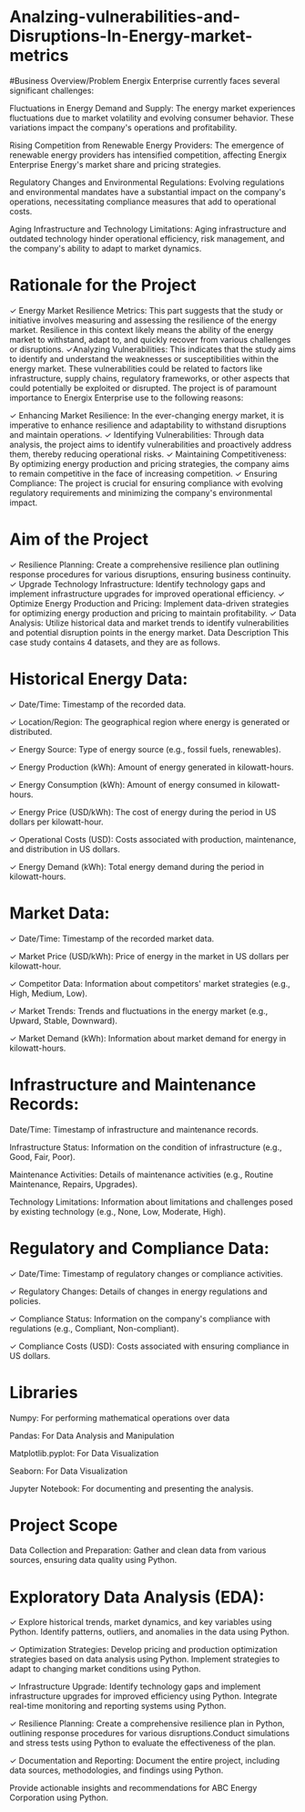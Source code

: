 # Analzing-vulnerabilities-and-Disruptions-In-Energy-market-metrics

#Business Overview/Problem
Energix Enterprise currently faces several significant challenges:

 

Fluctuations in Energy Demand and Supply: The energy market experiences fluctuations due to market volatility and evolving consumer behavior. These variations impact the company's operations and profitability.

Rising Competition from Renewable Energy Providers: The emergence of renewable energy providers has intensified competition, affecting Energix Enterprise  Energy's market share and pricing strategies.

Regulatory Changes and Environmental Regulations: Evolving regulations and environmental mandates have a substantial impact on the company's operations, necessitating compliance measures that add to operational costs.

Aging Infrastructure and Technology Limitations: Aging infrastructure and outdated technology hinder operational efficiency, risk management, and the company's ability to adapt to market dynamics.

# Rationale for the Project
✓ Energy Market Resilience Metrics: This part suggests that the study or initiative involves measuring and assessing the resilience of the energy market. Resilience in this context likely means the ability of the energy market to withstand, adapt to, and quickly recover from various challenges or disruptions.
✓Analyzing Vulnerabilities: This indicates that the study aims to identify and understand the weaknesses or susceptibilities within the energy market. These vulnerabilities could be related to factors like infrastructure, supply chains, regulatory frameworks, or other aspects that could potentially be exploited or disrupted.
The project is of paramount importance to Energix Enterprise use to the following reasons:

✓ Enhancing Market Resilience: In the ever-changing energy market, it is imperative to enhance resilience and adaptability to withstand disruptions and maintain operations.
✓ Identifying Vulnerabilities: Through data analysis, the project aims to identify vulnerabilities and proactively address them, thereby reducing operational risks.
✓ Maintaining Competitiveness: By optimizing energy production and pricing strategies, the company aims to remain competitive in the face of increasing competition.
✓ Ensuring Compliance: The project is crucial for ensuring compliance with evolving regulatory requirements and minimizing the company's environmental impact.

# Aim of the Project
✓ Resilience Planning: Create a comprehensive resilience plan outlining response procedures for various disruptions, ensuring business continuity.
✓ Upgrade Technology Infrastructure: Identify technology gaps and implement infrastructure upgrades for improved operational efficiency.
✓ Optimize Energy Production and Pricing: Implement data-driven strategies for optimizing energy production and pricing to maintain profitability.
✓ Data Analysis: Utilize historical data and market trends to identify vulnerabilities and potential disruption points in the energy market.
Data Description
This case study contains 4 datasets, and they are as follows.

# Historical Energy Data: 

✓ Date/Time: Timestamp of the recorded data.

✓ Location/Region: The geographical region where energy is generated or distributed.

✓ Energy Source: Type of energy source (e.g., fossil fuels, renewables).

✓ Energy Production (kWh): Amount of energy generated in kilowatt-hours.

✓ Energy Consumption (kWh): Amount of energy consumed in kilowatt-hours.

✓ Energy Price (USD/kWh): The cost of energy during the period in US dollars per kilowatt-hour.

✓ Operational Costs (USD): Costs associated with production, maintenance, and distribution in US dollars.

✓ Energy Demand (kWh): Total energy demand during the period in kilowatt-hours.


 

# Market Data:

✓ Date/Time: Timestamp of the recorded market data.

✓ Market Price (USD/kWh): Price of energy in the market in US dollars per kilowatt-hour.

✓ Competitor Data: Information about competitors' market strategies (e.g., High, Medium, Low).

✓ Market Trends: Trends and fluctuations in the energy market (e.g., Upward, Stable, Downward).

✓ Market Demand (kWh): Information about market demand for energy in kilowatt-hours.


 

# Infrastructure and Maintenance Records:

Date/Time: Timestamp of infrastructure and maintenance records.

Infrastructure Status: Information on the condition of infrastructure (e.g., Good, Fair, Poor).

Maintenance Activities: Details of maintenance activities (e.g., Routine Maintenance, Repairs, Upgrades).

Technology Limitations: Information about limitations and challenges posed by existing technology (e.g., None, Low, Moderate, High).


 

# Regulatory and Compliance Data:

✓ Date/Time: Timestamp of regulatory changes or compliance activities.

✓ Regulatory Changes: Details of changes in energy regulations and policies.

✓ Compliance Status: Information on the company's compliance with regulations (e.g., Compliant, Non-compliant).

✓ Compliance Costs (USD): Costs associated with ensuring compliance in US dollars.

 

# Libraries

Numpy: For performing mathematical operations over data

Pandas: For Data Analysis and Manipulation

Matplotlib.pyplot: For Data Visualization

Seaborn: For Data Visualization

Jupyter Notebook: For documenting and presenting the analysis.

# Project Scope
Data Collection and Preparation: Gather and clean data from various sources, ensuring data quality using Python.


# Exploratory Data Analysis (EDA): 
✓ Explore historical trends, market dynamics, and key variables using Python. Identify patterns, outliers, and anomalies in the data using Python.

✓ Optimization Strategies: Develop pricing and production optimization strategies based on data analysis using Python. Implement strategies to adapt to changing market conditions using Python.

✓ Infrastructure Upgrade: Identify technology gaps and implement infrastructure upgrades for improved efficiency using Python. Integrate real-time monitoring and reporting systems using Python.

✓ Resilience Planning: Create a comprehensive resilience plan in Python, outlining response procedures for various disruptions.Conduct simulations and stress tests using Python to evaluate the effectiveness of the plan.

✓ Documentation and Reporting: Document the entire project, including data sources, methodologies, and findings using Python.

Provide actionable insights and recommendations for ABC Energy Corporation using Python.
